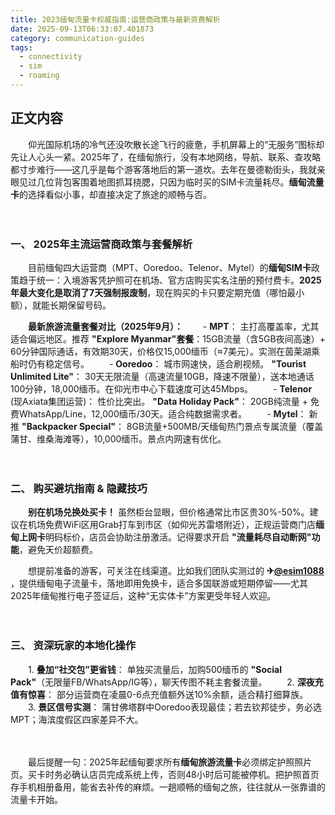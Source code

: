 ```yaml
---
title: 2023缅甸流量卡权威指南:运营商政策与最新资费解析
date: 2025-09-13T06:33:07.401873
category: communication-guides
tags:
  - connectivity
  - sim
  - roaming
---
```


## 正文内容

　　仰光国际机场的冷气还没吹散长途飞行的疲惫，手机屏幕上的“无服务”图标却先让人心头一紧。2025年了，在缅甸旅行，没有本地网络，导航、联系、查攻略都寸步难行——这几乎是每个游客落地后的第一道坎。去年在曼德勒街头，我就亲眼见过几位背包客围着地图抓耳挠腮，只因为临时买的SIM卡流量耗尽。**缅甸流量卡**的选择看似小事，却直接决定了旅途的顺畅与否。

　　

### 一、 2025年主流运营商政策与套餐解析
　　目前缅甸四大运营商（MPT、Ooredoo、Telenor、Mytel）的**缅甸SIM卡**政策趋于统一：入境游客凭护照可在机场、官方店购买实名注册的预付费卡。**2025年最大变化是取消了7天强制报废制**，现在购买的卡只要定期充值（哪怕最小额），就能长期保留号码。

　　**最新旅游流量套餐对比（2025年9月）：**
　　- **MPT**： 主打高覆盖率，尤其适合偏远地区。推荐 **"Explore Myanmar"套餐**：15GB流量（含5GB夜间高速）+ 60分钟国际通话，有效期30天，价格仅15,000缅币（≈7美元）。实测在茵莱湖乘船时仍有稳定信号。
　　- **Ooredoo**： 城市网速快，适合刷视频。 **"Tourist Unlimited Lite"**： 30天无限流量（高速流量10GB，降速不限量），送本地通话100分钟，18,000缅币。在仰光市中心下载速度可达45Mbps。
　　- **Telenor** (现Axiata集团运营)： 性价比突出。 **"Data Holiday Pack"**： 20GB纯流量 + 免费WhatsApp/Line，12,000缅币/30天。适合纯数据需求者。
　　- **Mytel**： 新推 **"Backpacker Special"**： 8GB流量+500MB/天缅甸热门景点专属流量（覆盖蒲甘、维桑海滩等），10,000缅币。景点内网速有优化。

　　

### 二、 购买避坑指南 & 隐藏技巧
　　**别在机场兑换处买卡！** 虽然柜台显眼，但价格通常比市区贵30%-50%。建议在机场免费WiFi区用Grab打车到市区（如仰光苏雷塔附近），正规运营商门店**缅甸上网卡**明码标价，店员会协助注册激活。记得要求开启 **"流量耗尽自动断网"功能**，避免天价超额费。

　　想提前准备的游客，可关注在线渠道。比如我们团队实测过的 **✈[@esim1088](https://t.me/s/esim1088)** ，提供缅甸电子流量卡，落地即用免换卡，适合多国联游或短期停留——尤其2025年缅甸推行电子签证后，这种“无实体卡”方案更受年轻人欢迎。

　　

### 三、 资深玩家的本地化操作
　　1. **叠加“社交包”更省钱**： 单独买流量后，加购500缅币的 **"Social Pack"**（无限量FB/WhatsApp/IG等），聊天传图不耗主套餐流量。
　　2. **深夜充值有惊喜**： 部分运营商在凌晨0-6点充值额外送10%余额，适合精打细算族。
　　3. **景区信号实测**： 蒲甘佛塔群中Ooredoo表现最佳；若去钦邦徒步，务必选MPT；海滨度假区四家差异不大。

　　

　　最后提醒一句：2025年起缅甸要求所有**缅甸旅游流量卡**必须绑定护照照片页。买卡时务必确认店员完成系统上传，否则48小时后可能被停机。把护照首页存手机相册备用，能省去补传的麻烦。一趟顺畅的缅甸之旅，往往就从一张靠谱的流量卡开始。
